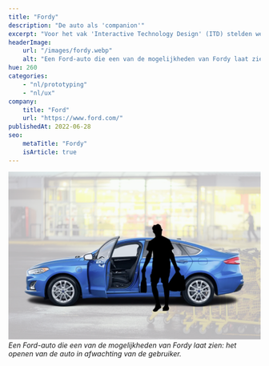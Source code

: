 ```yaml
---
title: "Fordy"
description: "De auto als 'companion'"
excerpt: "Voor het vak 'Interactive Technology Design' (ITD) stelden we ons voor hoe een auto zich zou gedragen als 'companion' met AI."
headerImage:
    url: "/images/fordy.webp"
    alt: "Een Ford-auto die een van de mogelijkheden van Fordy laat zien: het openen van de auto in afwachting van de gebruiker."
hue: 260
categories:
    - "nl/prototyping"
    - "nl/ux"
company:
    title: "Ford"
    url: "https://www.ford.com/"
publishedAt: 2022-06-28
seo:
    metaTitle: "Fordy"
    isArticle: true
---
```


![Een Ford-auto die een van de mogelijkheden van Fordy laat zien: het openen van de auto in afwachting van de gebruiker.](../../../assets/images/fordy.webp)
_Een Ford-auto die een van de mogelijkheden van Fordy laat zien: het openen van de auto in afwachting van de gebruiker._

